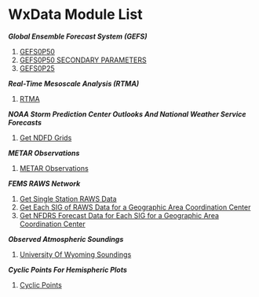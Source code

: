 # WxData Module List

***Global Ensemble Forecast System (GEFS)***
1. [GEFS0P50](https://github.com/edrewitz/wxdata/blob/main/Documentation/GEFS0P50.md#global-ensemble-forecast-system-050-x-050-degree-gefs0p50)
2. [GEFS0P50 SECONDARY PARAMETERS](https://github.com/edrewitz/wxdata/blob/main/Documentation/GEFS0P50%20Secondary%20Parameters.md#global-ensemble-forecast-system-050-x-050-degree-secondary-parameters-gefs0p50-secondary-parameters)
3. [GEFS0P25](https://github.com/edrewitz/wxdata/blob/main/Documentation/GEFS0P25.md#global-ensemble-forecast-system-025-x-025-degree-gefs0p25)

***Real-Time Mesoscale Analysis (RTMA)***
1. [RTMA](https://github.com/edrewitz/wxdata/blob/main/Documentation/rtma.md#real-time-mesoscale-analysis-rtma)

***NOAA Storm Prediction Center Outlooks And National Weather Service Forecasts***
1. [Get NDFD Grids](https://github.com/edrewitz/wxdata/blob/main/Documentation/noaa.md#noaa-get-storm-prediction-center-outlooks-and-national-weather-service-forecasts-ndfd-grids)

***METAR Observations***
1. [METAR Observations](https://github.com/edrewitz/wxdata/blob/main/Documentation/metars.md#metar-observations)

***FEMS RAWS Network***
1. [Get Single Station RAWS Data](https://github.com/edrewitz/wxdata/blob/main/Documentation/single_raws.md#fems-get-single-raws-station-data)
2. [Get Each SIG of RAWS Data for a Geographic Area Coordination Center](https://github.com/edrewitz/wxdata/blob/main/Documentation/raws%20sig.md#fems-get-raws-sig-data-for-a-geographic-area-coordination-center-region)
3. [Get NFDRS Forecast Data for Each SIG for a Geographic Area Coordination Center](https://github.com/edrewitz/wxdata/blob/main/Documentation/nfdrs%20forecast.md#fems-get-nfdrs-forecast-data-for-a-raws-sig-for-a-geographic-area-coordination-center-region)

***Observed Atmospheric Soundings***
1. [University Of Wyoming Soundings](https://github.com/edrewitz/wxdata/blob/main/Documentation/wyoming_soundings.md)

***Cyclic Points For Hemispheric Plots***
1. [Cyclic Points](https://github.com/edrewitz/wxdata/blob/main/Documentation/cyclic_point.md#using-wxdata-to-add-cyclic-points-for-hemispheric-plots)
